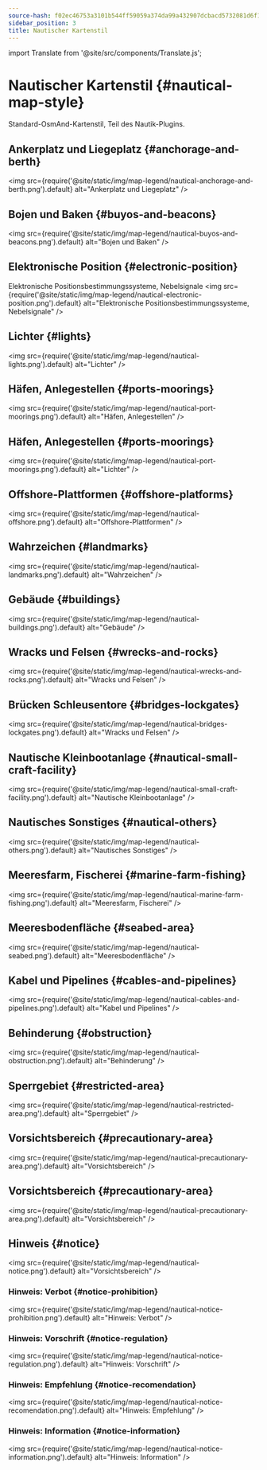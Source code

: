 ```yaml
---
source-hash: f02ec46753a3101b544ff59059a374da99a432907dcbacd5732081d6f1f151e5
sidebar_position: 3
title: Nautischer Kartenstil
---
```

import Translate from '@site/src/components/Translate.js';

# Nautischer Kartenstil {#nautical-map-style}
Standard-OsmAnd-Kartenstil, Teil des Nautik-Plugins.
<Translate android="yes" id="nautical_render_descr" />

## Ankerplatz und Liegeplatz {#anchorage-and-berth}
<img src={require('@site/static/img/map-legend/nautical-anchorage-and-berth.png').default} alt="Ankerplatz und Liegeplatz" />

## Bojen und Baken {#buyos-and-beacons}
<img src={require('@site/static/img/map-legend/nautical-buyos-and-beacons.png').default} alt="Bojen und Baken" />

## Elektronische Position {#electronic-position}
Elektronische Positionsbestimmungssysteme, Nebelsignale
<img src={require('@site/static/img/map-legend/nautical-electronic-position.png').default} alt="Elektronische Positionsbestimmungssysteme, Nebelsignale" />

## Lichter {#lights}

<img src={require('@site/static/img/map-legend/nautical-lights.png').default} alt="Lichter" />

## Häfen, Anlegestellen {#ports-moorings}
<img src={require('@site/static/img/map-legend/nautical-port-moorings.png').default} alt="Häfen, Anlegestellen" />

## Häfen, Anlegestellen {#ports-moorings}
<img src={require('@site/static/img/map-legend/nautical-port-moorings.png').default} alt="Lichter" />

## Offshore-Plattformen {#offshore-platforms}
<img src={require('@site/static/img/map-legend/nautical-offshore.png').default} alt="Offshore-Plattformen" />

## Wahrzeichen {#landmarks}
<img src={require('@site/static/img/map-legend/nautical-landmarks.png').default} alt="Wahrzeichen" />

## Gebäude {#buildings}
<img src={require('@site/static/img/map-legend/nautical-buildings.png').default} alt="Gebäude" />

## Wracks und Felsen {#wrecks-and-rocks}
<img src={require('@site/static/img/map-legend/nautical-wrecks-and-rocks.png').default} alt="Wracks und Felsen" />

## Brücken Schleusentore {#bridges-lockgates}
<img src={require('@site/static/img/map-legend/nautical-bridges-lockgates.png').default} alt="Wracks und Felsen" />


## Nautische Kleinbootanlage {#nautical-small-craft-facility}
<img src={require('@site/static/img/map-legend/nautical-small-craft-facility.png').default} alt="Nautische Kleinbootanlage" />

## Nautisches Sonstiges {#nautical-others}
<img src={require('@site/static/img/map-legend/nautical-others.png').default} alt="Nautisches Sonstiges" />

## Meeresfarm, Fischerei {#marine-farm-fishing}
<img src={require('@site/static/img/map-legend/nautical-marine-farm-fishing.png').default} alt="Meeresfarm, Fischerei" />

## Meeresbodenfläche {#seabed-area}
<img src={require('@site/static/img/map-legend/nautical-seabed.png').default} alt="Meeresbodenfläche" />


## Kabel und Pipelines {#cables-and-pipelines}
<img src={require('@site/static/img/map-legend/nautical-cables-and-pipelines.png').default} alt="Kabel und Pipelines" />


## Behinderung {#obstruction}
<img src={require('@site/static/img/map-legend/nautical-obstruction.png').default} alt="Behinderung" />


## Sperrgebiet {#restricted-area}
<img src={require('@site/static/img/map-legend/nautical-restricted-area.png').default} alt="Sperrgebiet" />

## Vorsichtsbereich {#precautionary-area}
<img src={require('@site/static/img/map-legend/nautical-precautionary-area.png').default} alt="Vorsichtsbereich" />

## Vorsichtsbereich {#precautionary-area}
<img src={require('@site/static/img/map-legend/nautical-precautionary-area.png').default} alt="Vorsichtsbereich" />

## Hinweis {#notice}
<img src={require('@site/static/img/map-legend/nautical-notice.png').default} alt="Vorsichtsbereich" />

### Hinweis: Verbot {#notice-prohibition}
<img src={require('@site/static/img/map-legend/nautical-notice-prohibition.png').default} alt="Hinweis: Verbot" />

### Hinweis: Vorschrift {#notice-regulation}
<img src={require('@site/static/img/map-legend/nautical-notice-regulation.png').default} alt="Hinweis: Vorschrift" />

### Hinweis: Empfehlung {#notice-recomendation}
<img src={require('@site/static/img/map-legend/nautical-notice-recomendation.png').default} alt="Hinweis: Empfehlung" />

### Hinweis: Information {#notice-information}
<img src={require('@site/static/img/map-legend/nautical-notice-information.png').default} alt="Hinweis: Information" />